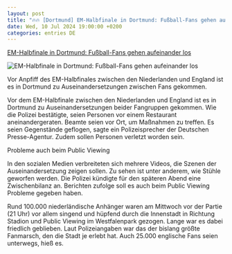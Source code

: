 ```yaml
---
layout: post
title: "🔥🔥 [Dortmund] EM-Halbfinale in Dortmund: Fußball-Fans gehen aufeinander los"
date: Wed, 10 Jul 2024 19:00:00 +0200
categories: entries DE
---
```

[EM-Halbfinale in Dortmund: Fußball-Fans gehen aufeinander los](https://www.noz.de/sport/fussball/em-2024/artikel/em-halbfinale-in-dortmund-fussball-fans-gehen-aufeinander-los-47401423)

![EM-Halbfinale in Dortmund: Fußball-Fans gehen aufeinander los](https://images.noz-mhn.de/img/47401448/crop/cbase_16_9-w1200/917567335/1618145414/fuball-em.jpg)

Vor Anpfiff des EM-Halbfinales zwischen den Niederlanden und England ist es in Dortmund zu Auseinandersetzungen zwischen Fans gekommen.

Vor dem EM-Halbfinale zwischen den Niederlanden und England ist es in Dortmund zu Auseinandersetzungen beider Fangruppen gekommen. Wie die Polizei bestätigte, seien Personen vor einem Restaurant aneinandergeraten. Beamte seien vor Ort, um Maßnahmen zu treffen. Es seien Gegenstände geflogen, sagte ein Polizeisprecher der Deutschen Presse-Agentur. Zudem sollen Personen verletzt worden sein.

Probleme auch beim Public Viewing

In den sozialen Medien verbreiteten sich mehrere Videos, die Szenen der Auseinandersetzung zeigen sollen. Zu sehen ist unter anderem, wie Stühle geworfen werden. Die Polizei kündigte für den späteren Abend eine Zwischenbilanz an. Berichten zufolge soll es auch beim Public Viewing Probleme gegeben haben.

Rund 100.000 niederländische Anhänger waren am Mittwoch vor der Partie (21 Uhr) vor allem singend und hüpfend durch die Innenstadt in Richtung Stadion und Public Viewing im Westfalenpark gezogen. Lange war es dabei friedlich geblieben. Laut Polizeiangaben war das der bislang größte Fanmarsch, den die Stadt je erlebt hat. Auch 25.000 englische Fans seien unterwegs, hieß es.

